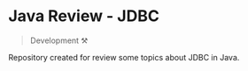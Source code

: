# Java Review - JDBC

> Development ⚒️

Repository created for review some topics about JDBC in Java.